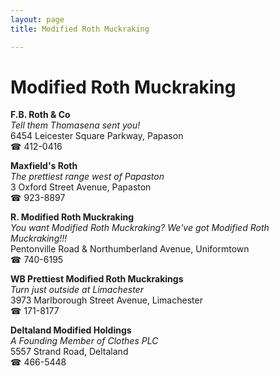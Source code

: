 ```yaml
---
layout: page 
title: Modified Roth Muckraking

---
```



# Modified Roth Muckraking


 **F.B. Roth & Co**  
_Tell them Thomasena sent you!_  
6454 Leicester Square Parkway, Papason  
☎ 412-0416

**Maxfield's Roth**  
_The prettiest range west of Papaston_  
3 Oxford Street Avenue, Papaston  
☎ 923-8897

**R. Modified Roth Muckraking**  
_You want Modified Roth Muckraking? We've got Modified Roth Muckraking!!!_  
Pentonville Road & Northumberland Avenue, Uniformtown  
☎ 740-6195

**WB Prettiest Modified Roth Muckrakings**  
_Turn just outside at Limachester_  
3973 Marlborough Street Avenue, Limachester  
☎ 171-8177

**Deltaland Modified Holdings**  
_A Founding Member of Clothes PLC_  
5557 Strand Road, Deltaland  
☎ 466-5448

